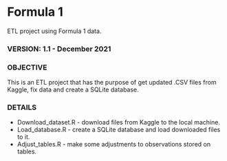 # Formula 1
ETL project using Formula 1 data.

### VERSION: 1.1 - December 2021

### OBJECTIVE
This is an ETL project that has the purpose of get updated .CSV files from Kaggle, fix data and create a SQLite database.

### DETAILS
* Download_dataset.R - download files from Kaggle to the local machine.
* Load_database.R - create a SQLite database and load downloaded files to it.
* Adjust_tables.R - make some adjustments to observations stored on tables.
